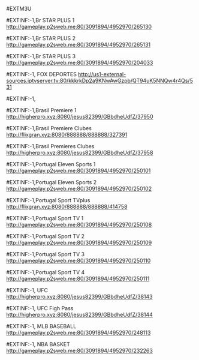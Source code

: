 #EXTM3U

#EXTINF:-1,Br STAR PLUS 1
http://gameplay.p2sweb.me:80/3091894/4952970/265130

#EXTINF:-1,Br STAR PLUS 2
http://gameplay.p2sweb.me:80/3091894/4952970/265131

#EXTINF:-1,Br STAR PLUS 3
http://gameplay.p2sweb.me:80/3091894/4952970/204033

#EXTINF:-1, FOX DEPORTES 
http://us1-external-sources.iptvserver.tv:80/kkkrkDp2a9KNwAwGzpb/QT94uK5NNQw4r4Qs/531


#EXTINF:-1,


#EXTINF:-1,Brasil Premiere 1 
http://higherpro.xyz:8080/jesus82399/GBbdheUdfZ/37950

#EXTINF:-1,Brasil Premiere Clubes 
http://flixgran.xyz:8080/888888/888888/327391 



#EXTINF:-1,Brasil Premieres Clubes 
http://higherpro.xyz:8080/jesus82399/GBbdheUdfZ/37958 

#EXTINF:-1,Portugal Eleven Sports 1
http://gameplay.p2sweb.me:80/3091894/4952970/250101 

#EXTINF:-1,Portugal Eleven Sports 2 
http://gameplay.p2sweb.me:80/3091894/4952970/250102 

#EXTINF:-1,Portugal  Sport TVplus 
http://flixgran.xyz:8080/888888/888888/414758 

#EXTINF:-1,Portugal  Sport TV 1 
http://gameplay.p2sweb.me:80/3091894/4952970/250108 

#EXTINF:-1,Portugal Sport TV 2 
http://gameplay.p2sweb.me:80/3091894/4952970/250109 

#EXTINF:-1,Portugal Sport TV 3 
http://gameplay.p2sweb.me:80/3091894/4952970/250110 

#EXTINF:-1,Portugal Sport TV 4 
http://gameplay.p2sweb.me:80/3091894/4952970/250111 

#EXTINF:-1, UFC   
http://higherpro.xyz:8080/jesus82399/GBbdheUdfZ/38143 

#EXTINF:-1, UFC Figh Pass  
http://higherpro.xyz:8080/jesus82399/GBbdheUdfZ/38144 

#EXTINF:-1, MLB BASEBALL
http://gameplay.p2sweb.me:80/3091894/4952970/248113

#EXTINF:-1, NBA BASKET
http://gameplay.p2sweb.me:80/3091894/4952970/232263




